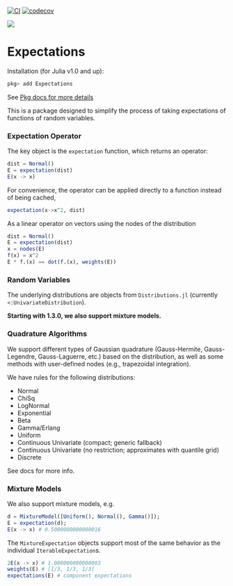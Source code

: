 [![CI](https://github.com/QuantEcon/Expectations.jl/workflows/CI/badge.svg)](https://github.com/QuantEcon/Expectations.jl/actions?query=workflow%3ACI)
[![codecov](https://codecov.io/gh/QuantEcon/Expectations.jl/branch/master/graph/badge.svg)](https://codecov.io/gh/QuantEcon/Expectations.jl)

[![](https://img.shields.io/badge/docs-latest-blue.svg)](https://QuantEcon.github.io/Expectations.jl/dev)

# Expectations

Installation (for Julia v1.0 and up):
```julia
pkg> add Expectations
```
See [Pkg docs for more details](https://julialang.github.io/Pkg.jl/v1/managing-packages/#Adding-packages-1)


This is a package designed to simplify the process of taking expectations of functions of random variables.

### Expectation Operator

The key object is the `expectation` function, which returns an operator:

```julia
dist = Normal()
E = expectation(dist)
E(x -> x)
```
For convenience, the operator can be applied directly to a function instead of being cached,
```julia
expectation(x->x^2, dist)
```

As a linear operator on vectors using the nodes of the distribution
```julia
dist = Normal()
E = expectation(dist)
x = nodes(E)
f(x) = x^2
E * f.(x) == dot(f.(x), weights(E))
```

### Random Variables

The underlying distributions are objects from `Distributions.jl` (currently `<:UnivariateDistribution`).

**Starting with 1.3.0, we also support mixture models.**

### Quadrature Algorithms

We support different types of Gaussian quadrature (Gauss-Hermite, Gauss-Legendre, Gauss-Laguerre, etc.) based on the distribution, as well as some methods with user-defined nodes (e.g., trapezoidal integration).

We have rules for the following distributions:

* Normal
* ChiSq
* LogNormal
* Exponential
* Beta
* Gamma/Erlang
* Uniform
* Continuous Univariate (compact; generic fallback)
* Continuous Univariate (no restriction; approximates with quantile grid)
* Discrete

See docs for more info.

### Mixture Models

We also support mixture models, e.g.

```julia
d = MixtureModel([Uniform(), Normal(), Gamma()]);
E = expectation(d);
E(x -> x) # 0.5000000000000016
```

The `MixtureExpectation` objects support most of the same behavior as the individual `IterableExpectation`s.

```julia
2E(x -> x) # 1.000000000000003
weights(E) # [1/3, 1/3, 1/3]
expectations(E) # component expectations
```
